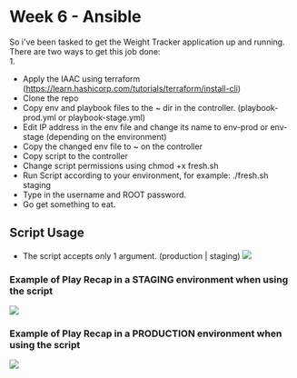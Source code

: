 # Week 6 - Ansible
So i've been tasked to get the Weight Tracker application up and running. <br />
There are two ways to get this job done: <br />
1.
  - Apply the IAAC using terraform (https://learn.hashicorp.com/tutorials/terraform/install-cli)
  - Clone the repo
  - Copy env and playbook files to the ~ dir in the controller. (playbook-prod.yml or playbook-stage.yml)
  - Edit IP address in the env file and change its name to env-prod or env-stage (depending on the environment)
  - Copy the changed env file to ~ on the controller
  - Copy script to the controller
  - Change script permissions using chmod +x fresh.sh
  - Run Script according to your environment, for example: ./fresh.sh staging <br />
  - Type in the username and ROOT password.
  - Go get something to eat.

## Script Usage
  * The script accepts only 1 argument. (production | staging)
<img src="https://i.postimg.cc/dVwTCKcf/staging-script-usage.jpg"> <br />

### Example of Play Recap in a STAGING environment when using the script
<img src="https://i.postimg.cc/J4TXV2kH/stage-andible-recap.jpg"> <br />

### Example of Play Recap in a PRODUCTION environment when using the script <br />
<img src="https://i.postimg.cc/d1YPBvwb/prod-andible-recap.jpg"> <br />


